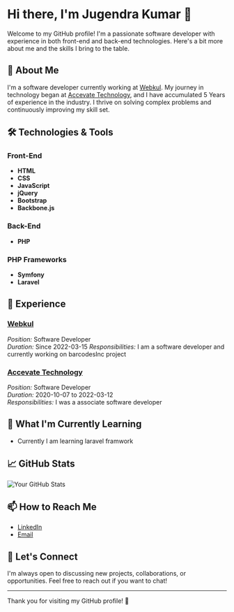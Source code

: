 # Hi there, I'm Jugendra Kumar 👋

Welcome to my GitHub profile! I'm a passionate software developer with experience in both front-end and back-end technologies. Here's a bit more about me and the skills I bring to the table.

## 🚀 About Me

I'm a software developer currently working at [Webkul](https://webkul.com/). My journey in technology began at [Accevate Technology](https://accevate.in/), and I have accumulated 5 Years of experience in the industry. I thrive on solving complex problems and continuously improving my skill set.

## 🛠️ Technologies & Tools

### Front-End
- **HTML**
- **CSS**
- **JavaScript**
- **jQuery**
- **Bootstrap**
- **Backbone.js**

### Back-End
- **PHP**

### PHP Frameworks
- **Symfony**
- **Laravel**

## 💼 Experience

### [Webkul](https://www.webkul.com/)
*Position:* Software Developer  
*Duration:* Since 2022-03-15
*Responsibilities:* I am a software developer and currently working on barcodesInc project


### [Accevate Technology](https://www.accevate.com/)
*Position:* Software Developer  
*Duration:* 2020-10-07 to 2022-03-12  
*Responsibilities:* I was a associate software developer

## 🌱 What I'm Currently Learning

- Currently I am learning laravel framwork

## 📈 GitHub Stats

![Your GitHub Stats](https://github-readme-stats.vercel.app/api?username=jkrajpootbdn94&show_icons=true&hide_title=true&hide=prs&count_private=true&include_all_commits=true&theme=radical)

## 📫 How to Reach Me
- [LinkedIn](https://www.linkedin.com/in/jugendra-kumar-a19066189?utm_source=share&utm_campaign=share_via&utm_content=profile&utm_medium=android_app)
- [Email](mailto:jkrajpootbdn94@gmail.com)

## 🤝 Let's Connect

I'm always open to discussing new projects, collaborations, or opportunities. Feel free to reach out if you want to chat!

---

Thank you for visiting my GitHub profile! 🙌
